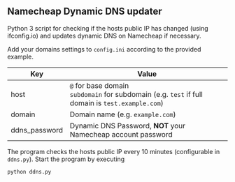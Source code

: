 Namecheap Dynamic DNS updater
-----------------------------

Python 3 script for checking if the hosts public IP has changed (using ifconfig.io) and updates dynamic DNS on Namecheap if necessary.

Add your domains settings to `config.ini` according to the provided example.

| Key           | Value                                                                                              |
|---------------|----------------------------------------------------------------------------------------------------|
| host          | `@` for base domain<br> `subdomain` for subdomain (e.g. `test` if full domain is `test.example.com`) |
| domain        | Domain name (e.g. `example.com`)                                                                   |
| ddns_password | Dynamic DNS Password, **NOT** your Namecheap account password                                          |

The program checks the hosts public IP every 10 minutes (configurable in `ddns.py`). Start the program by executing

    python ddns.py
